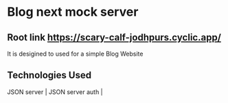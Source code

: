 # Blog next mock server

## Root link https://scary-calf-jodhpurs.cyclic.app/

It is desigined to used for a simple Blog Website

## Technologies Used

JSON server | JSON server auth |
